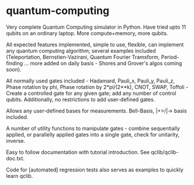 # quantum-computing

Very complete Quantum Computing simulator in Python. Have tried upto 11 qubits on an ordinary laptop. More compute+memory, more qubits.

All expected features implemented, simple to use, flexible, can implement any quantum computing algorithm; several examples included (Teleportation, Bernstien-Vazirani, Quantum Fourier Tramsform, Period-finding ... more added on daily basis - Shores and Grover's algos coming soon).

All normally used gates included - Hadamard, Pauli_x, Pauli_y, Pauli_z, Phase rotation by phi, Phase rotation by 2*pi/(2**k), CNOT, SWAP, Toffoli - Create a controlled gate for any given gate; add any number of control qubits. Additionally, no restrictions to add user-defined gates.

Allows any user-defined bases for measurements. Bell-Basis, |+>/|-> basis included.

A number of utility functions to manipulate gates - combine sequentially applied, or parallelly applied gates into a single gate, check for unitarity, inverse.

Easy to follow documentation with tutorial introduction. See qclib/qclib-doc.txt.

Code for [automated] regression tests also serves as examples to quickly learn qclib.
